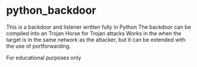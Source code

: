 # python_backdoor

This is a backdoor and listener written fully in Python
The backdoor can be compiled into an Trojan Horse for Trojan attacks
Works in the when the target is in the same network as the attacker, but it can be extended with the use of portforwarding.

For educational purposes only
